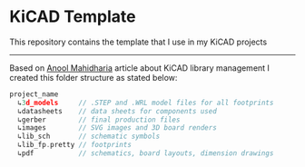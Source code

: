 # KiCAD Template
This repository contains the template that I use in my KiCAD projects
_____________
Based on [Anool Mahidharia](https://hackaday.com/2017/05/18/kicad-best-practises-library-management/) article about KiCAD library management I created this folder structure as stated below:


```c
project_name
  ↳3d_models     // .STEP and .WRL model files for all footprints
  ↳datasheets    // data sheets for components used
  ↳gerber        // final production files
  ↳images        // SVG images and 3D board renders
  ↳lib_sch       // schematic symbols
  ↳lib_fp.pretty // footprints
  ↳pdf           // schematics, board layouts, dimension drawings
```

